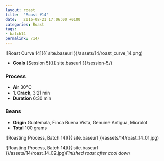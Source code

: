 ```yaml
---
layout: roast
title:  'Roast #14'
date:   2016-08-21 17:06:00 +0100
categories: Roast
tags:
- batch14
permalink: /14/
---
```


![Roast Curve 14]({{ site.baseurl }}/assets/14/roast_curve_14.png)

* **Goals** [Session 5]({{ site.baseurl }}/session-5/)

### Process

* **Air** 30°C
* **1. Crack**, 3:21 min
* **Duration** 6:30 min

### Beans

* **Origin** Guatemala, Finca Buena Vista, Genuine Antigua, Microlot
* **Total** 100 grams

![Roasting Process, Batch 14]({{ site.baseurl }}/assets/14/roast_14_01.jpg)

![Roasting Process, Batch 14]({{ site.baseurl }}/assets/14/roast_14_02.jpg)*Finished roast after cool down*
